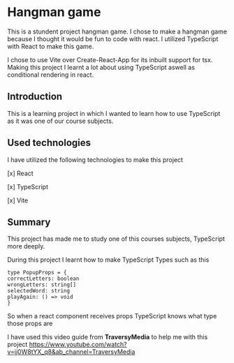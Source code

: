 # Hangman game

This is a stundent project hangman game. I chose to make a hangman game because I thought it would be fun to code with react. I utilized TypeScript with React to make this game. 

I chose to use Vite over Create-React-App for its inbuilt support for tsx. Making this project I learnt a lot about using TypeScript aswell as conditional rendering in react.

## Introduction

This is a learning project in which I wanted to learn how to use TypeScript as it was one of our course subjects.

## Used technologies

I have utilized the following technologies to make this project

[x] React

[x] TypeScript

[x] Vite

## Summary

This project has made me to study one of this courses subjects, TypeScript more deeply. 

During this project I learnt how to make TypeScript Types such as this 
```
type PopupProps = {
correctLetters: boolean
wrongLetters: string[]
selectedWord: string
playAgain: () => void
}
```
So when a react component receives props TypeScript knows what type those props are

I have used this video guide from **TraversyMedia** to help me with this project https://www.youtube.com/watch?v=jj0W8tYX_q8&ab_channel=TraversyMedia



